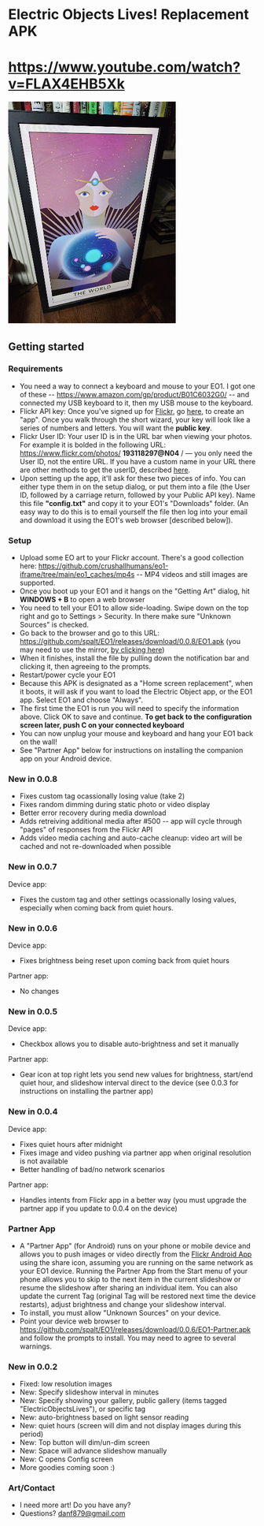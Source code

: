 # Electric Objects Lives!  Replacement APK

# https://www.youtube.com/watch?v=FLAX4EHB5Xk

![](e01.png "e01")

## Getting started

### Requirements 

- You need a way to connect a keyboard and mouse to your EO1.  I got one of these -- https://www.amazon.com/gp/product/B01C6032G0/ -- and connected my USB keyboard to it, then my USB mouse to the keyboard.
- Flickr API key:  Once you've signed up for [Flickr](https://www.flickr.com), go [here](https://www.flickr.com/services/apps/create/apply/), to create an "app".  Once you walk through the short wizard, your key will look like a series of numbers and letters. You will want the **public key**.
- Flickr User ID:  Your user ID is in the URL bar when viewing your photos.  For example it is bolded in the following URL:  https://www.flickr.com/photos/ **193118297@N04** / — you only need the User ID, not the entire URL.  If you have a custom name in your URL there are other methods to get the userID, described [here](https://www.flickr.com/help/forum/en-us/72157632667188299/).
- Upon setting up the app, it'll ask for these two pieces of info.  You can either type them in on the setup dialog, or put them into a file (the User ID, followed by a carriage return, followed by your Public API key).  Name this file **"config.txt"** and copy it to your EO1's "Downloads" folder.  (An easy way to do this is to email yourself the file then log into your email and download it using the EO1's web browser [described below]).

### Setup

- Upload some EO art to your Flickr account.  There's a good collection here:  https://github.com/crushallhumans/eo1-iframe/tree/main/eo1_caches/mp4s -- MP4 videos and still images are supported.
- Once you boot up your EO1 and it hangs on the "Getting Art" dialog, hit **WINDOWS + B** to open a web browser
- You need to tell your EO1 to allow side-loading.  Swipe down on the top right and go to Settings > Security.  In there make sure "Unknown Sources" is checked.
- Go back to the browser and go to this URL: https://github.com/spalt/EO1/releases/download/0.0.8/EO1.apk (you may need to use the mirror, [by clicking here](http://danexchtest11.cloudapp.net/private/releases/EO1.apk))
- When it finishes, install the file by pulling down the notification bar and clicking it, then agreeing to the prompts.
- Restart/power cycle your EO1
- Because this APK is designated as a "Home screen replacement", when it boots, it will ask if you want to load the Electric Object app, or the EO1 app.  Select EO1 and choose "Always".
- The first time the EO1 is run you will need to specify the information above.  Click OK to save and continue.  **To get back to the configuration screen later, push C on your connected keyboard** 
- You can now unplug your mouse and keyboard and hang your EO1 back on the wall!
- See "Partner App" below for instructions on installing the companion app on your Android device.

### New in 0.0.8

- Fixes custom tag ocassionally losing value (take 2)
- Fixes random dimming during static photo or video display
- Better error recovery during media download
- Adds retreiving additional media after #500 -- app will cycle through "pages" of responses from the Flickr API 
- Adds video media caching and auto-cache cleanup: video art will be cached and not re-downloaded when possible

### New in 0.0.7
Device app:
- Fixes the custom tag and other settings ocassionally losing values, especially when coming back from quiet hours.

### New in 0.0.6

Device app:
- Fixes brightness being reset upon coming back from quiet hours
  
Partner app:
- No changes
 
### New in 0.0.5

Device app:
- Checkbox allows you to disable auto-brightness and set it manually

Partner app:
- Gear icon at top right lets you send new values for brightness, start/end quiet hour, and slideshow interval direct to the device (see 0.0.3 for instructions on installing the partner app)

### New in 0.0.4

Device app:
- Fixes quiet hours after midnight
- Fixes image and video pushing via partner app when original resolution is not available
- Better handling of bad/no network scenarios

Partner app:
- Handles intents from Flickr app in a better way (you must upgrade the partner app if you update to 0.0.4 on the device)

### Partner App

- A "Partner App" (for Android) runs on your phone or mobile device and allows you to push images or video directly from the <A href="https://play.google.com/store/apps/details?id=com.flickr.android&hl=en_US&gl=US">Flickr Android App</a> using the share icon, assuming you are running on the same network as your EO1 device.  Running the Partner App from the Start menu of your phone allows you to skip to the next item in the current slideshow or resume the slideshow after sharing an individual item.  You can also update the current Tag (original Tag will be restored next time the device restarts), adjust brightness and change your slideshow interval.
- To install, you must allow "Unknown Sources" on your device.
- Point your device web browser to https://github.com/spalt/EO1/releases/download/0.0.6/EO1-Partner.apk and follow the prompts to install.  You may need to agree to several warnings.

### New in 0.0.2

- Fixed: low resolution images
- New: Specify slideshow interval in minutes
- New: Specify showing your gallery, public gallery (items tagged "ElectricObjectsLives"), or specific tag
- New: auto-brightness based on light sensor reading
- New: quiet hours (screen will dim and not display images during this period)
- New: Top button will dim/un-dim screen
- New: Space will advance slideshow manually
- New: C opens Config screen
- More goodies coming soon :)

### Art/Contact

- I need more art!  Do you have any?  
- Questions?  danf879@gmail.com
